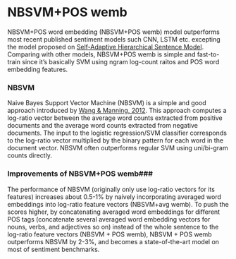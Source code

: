 # NBSVM+POS wemb #

NBSVM+POS word embedding (NBSVM+POS wemb) model outperforms most recent published sentiment models 
such CNN, LSTM etc. excepting the model proposed on [Self-Adaptive Hierarchical Sentence Model](https://arxiv.org/abs/1504.05070). 
Comparing with other models, NBSVM+POS wemb is simple and fast-to-train since it’s basically SVM 
using ngram log-count raitos and POS word embedding features.

### NBSVM ###

Naive Bayes Support Vector Machine (NBSVM) is a simple and good approach introduced by [Wang & Manning, 2012](http://nlp.stanford.edu/pubs/sidaw12_simple_sentiment.pdf). 
This approach computes a log-ratio vector between the average word counts extracted from positive documents 
and the average word counts extracted from negative documents. The input to the logistic regression/SVM classifier 
corresponds to the log-ratio vector multiplied by the binary pattern for each word in the document vector. 
NBSVM often outperforms regular SVM using uni/bi-gram counts directly.

### Improvements of NBSVM+POS wemb###

The performance of NBSVM (originally only use log-ratio vectors for its features) increases about 
0.5-1% by naively incorporating averaged word embeddings into log-ratio feature vectors (NBSVM+avg wemb). 
To push the scores higher, by concatenating averaged word embeddings for different POS tags 
(concatenate several averaged word embedding vectors for nouns, verbs, and adjectives so on) 
instead of the whole sentence to the log-ratio feature vectors (NBSVM + POS wemb), NBSVM + POS wemb 
outperforms NBSVM by 2-3%, and becomes a state-of-the-art model on most of sentiment benchmarks.
